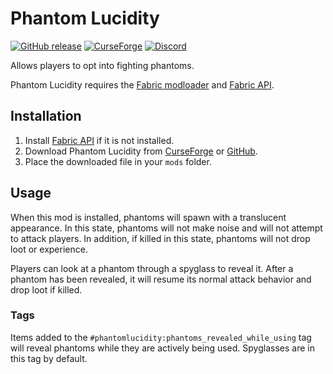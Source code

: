 # Phantom Lucidity

[![GitHub release](https://img.shields.io/github/release/haykam821/Phantom-Lucidity.svg?style=popout&label=github)](https://github.com/haykam821/Phantom-Lucidity/releases/latest)
[![CurseForge](https://img.shields.io/static/v1?style=popout&label=curseforge&message=project&color=6441A4)](https://www.curseforge.com/minecraft/mc-mods/phantom-lucidity)
[![Discord](https://img.shields.io/static/v1?style=popout&label=chat&message=discord&color=7289DA)](https://haykam.com/links/discord)

Allows players to opt into fighting phantoms.

Phantom Lucidity requires the [Fabric modloader](https://fabricmc.net/use/) and [Fabric API](https://www.curseforge.com/minecraft/mc-mods/fabric-api).

## Installation

1. Install [Fabric API](https://www.curseforge.com/minecraft/mc-mods/fabric-api) if it is not installed.
2. Download Phantom Lucidity from [CurseForge](https://www.curseforge.com/minecraft/mc-mods/phantom-lucidity/files) or [GitHub](https://github.com/haykam821/Phantom-Lucidity/releases).
3. Place the downloaded file in your `mods` folder.

## Usage

When this mod is installed, phantoms will spawn with a translucent appearance. In this state, phantoms will not make noise and will not attempt to attack players. In addition, if killed in this state, phantoms will not drop loot or experience.

Players can look at a phantom through a spyglass to reveal it. After a phantom has been revealed, it will resume its normal attack behavior and drop loot if killed.

### Tags

Items added to the `#phantomlucidity:phantoms_revealed_while_using` tag will reveal phantoms while they are actively being used. Spyglasses are in this tag by default.
